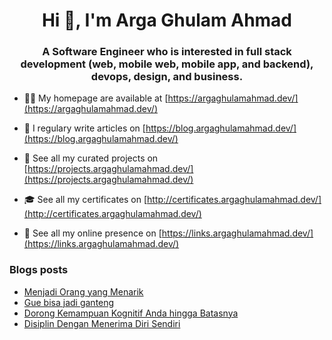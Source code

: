 <h1 align="center">Hi 👋, I'm Arga Ghulam Ahmad</h1>
<h3 align="center">A Software Engineer who is interested in full stack development (web, mobile web, mobile app, and backend), devops, design, and business.</h3>

- 👨‍💻 My homepage are available at [https://argaghulamahmad.dev/](https://argaghulamahmad.dev/)

- 📝 I regulary write articles on [https://blog.argaghulamahmad.dev/](https://blog.argaghulamahmad.dev/)

- 🚧 See all my curated projects on [https://projects.argaghulamahmad.dev/](https://projects.argaghulamahmad.dev/)

- 🎓 See all my certificates on [http://certificates.argaghulamahmad.dev/](http://certificates.argaghulamahmad.dev/)

- 🔗 See all my online presence on [https://links.argaghulamahmad.dev/](https://links.argaghulamahmad.dev/)

### Blogs posts
<!-- BLOG-POST-LIST:START -->
- [Menjadi Orang yang Menarik](https://blog.argaghulamahmad.dev/2021/11/15/menjadi-orang-yang-menarik/)
- [Gue bisa jadi ganteng](https://blog.argaghulamahmad.dev/2021/11/15/gue-bisa-jadi-ganteng/)
- [Dorong Kemampuan Kognitif Anda hingga Batasnya](https://blog.argaghulamahmad.dev/2021/11/10/dorong-kemampuan-kognitif-anda-hingga-batasnya/)
- [Disiplin Dengan Menerima Diri Sendiri](https://blog.argaghulamahmad.dev/2021/11/10/disiplin-diri-melalui-penerimaan-diri/)
<!-- BLOG-POST-LIST:END -->
